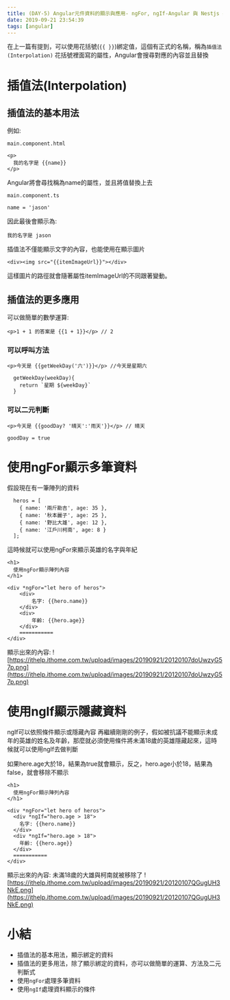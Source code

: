 ```yaml
---
title: (DAY-5) Angular元件資料的顯示與應用- ngFor, ngIf-Angular 與 Nestjs 共舞
date: 2019-09-21 23:54:39
tags: [angular]
---
```

在上一篇有提到，可以使用花括號(`{{ }}`)綁定值，這個有正式的名稱，稱為`插值法(Interpolation)`
花括號裡面寫的屬性，Angular會搜尋對應的內容並且替換
# 插值法(Interpolation)
## 插值法的基本用法
例如:


`main.component.html`

```
<p>
  我的名字是 {{name}}
</p>
```

Angular將會尋找稱為name的屬性，並且將值替換上去


`main.component.ts`
```
name = 'jason'
```


因此最後會顯示為:

```
我的名字是 jason
```


插值法不僅能顯示文字的內容，也能使用在顯示圖片

```
<div><img src="{{itemImageUrl}}"></div>
```


這樣圖片的路徑就會隨著屬性itemImageUrl的不同跟著變動。


## 插值法的更多應用


可以做簡單的數學運算:

```
<p>1 + 1 的答案是 {{1 + 1}}</p> // 2
```


### 可以呼叫方法
```
<p>今天是 {{getWeekDay('六')}}</p> //今天是星期六
```

```
  getWeekDay(weekDay){
    return `星期 ${weekDay}`
  }
```


### 可以二元判斷

```
<p>今天是 {{goodDay? '晴天':'雨天'}}</p> // 晴天
```

```
goodDay = true
```


# 使用ngFor顯示多筆資料


假設現在有一筆陣列的資料
```
  heros = [
    { name: '兩斤勘吉', age: 35 },
    { name: '秋本麗子', age: 25 },
    { name: '野比大雄', age: 12 },
    { name: '江戶川柯南', age: 8 }
  ];
 ```


這時候就可以使用ngFor來顯示英雄的名字與年紀
```
<h1>
  使用ngFor顯示陣列內容
</h1>
```


```
<div *ngFor="let hero of heros">
    <div>
        名字: {{hero.name}}
    </div>
    <div>
        年齡: {{hero.age}}
    </div>
    ===========
</div>
```

顯示出來的內容:
![https://ithelp.ithome.com.tw/upload/images/20190921/20120107doUwzyG57p.png](https://ithelp.ithome.com.tw/upload/images/20190921/20120107doUwzyG57p.png)



# 使用ngIf顯示隱藏資料
ngIf可以依照條件顯示或隱藏內容
再繼續剛剛的例子，假如被抗議不能顯示未成年的英雄的姓名及年齡，那麼就必須使用條件將未滿18歲的英雄隱藏起來，這時候就可以使用ngIf去做判斷


如果here.age大於18，結果為true就會顯示，反之，hero.age小於18，結果為false，就會移除不顯示
```
<h1>
  使用ngFor顯示陣列內容
</h1>
```



```
<div *ngFor="let hero of heros">
  <div *ngIf="hero.age > 18">
    名字: {{hero.name}}
  </div>
  <div *ngIf="hero.age > 18">
    年齡: {{hero.age}}
  </div>
  ===========
</div>
```
顯示出來的內容:
未滿18歲的大雄與柯南就被移除了
![https://ithelp.ithome.com.tw/upload/images/20190921/20120107QGugUH3NkE.png](https://ithelp.ithome.com.tw/upload/images/20190921/20120107QGugUH3NkE.png)



# 小結
* 插值法的基本用法，顯示綁定的資料
* 插值法的更多用法，除了顯示綁定的資料，亦可以做簡單的運算、方法及二元判斷式
* 使用`ngFor`處理多筆資料
* 使用`ngIf`處理資料顯示的條件